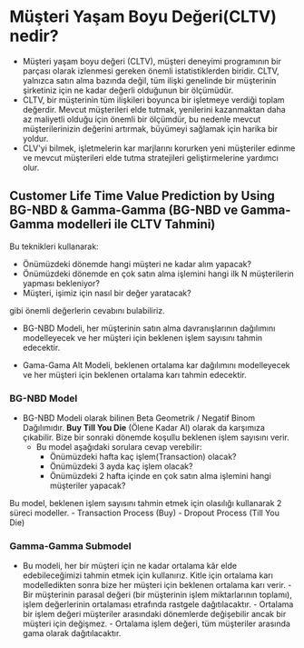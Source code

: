 # Müşteri Yaşam Boyu Değeri(CLTV) nedir?

-    Müşteri yaşam boyu değeri (CLTV), müşteri deneyimi programının bir parçası olarak izlenmesi gereken önemli istatistiklerden biridir. CLTV, yalnızca satın alma bazında değil, tüm ilişki genelinde bir müşterinin şirketiniz için ne kadar değerli olduğunun bir ölçümüdür.
-    CLTV, bir müşterinin tüm ilişkileri boyunca bir işletmeye verdiği toplam değerdir. Mevcut müşterileri elde tutmak, yenilerini kazanmaktan daha az maliyetli olduğu için önemli bir ölçümdür, bu nedenle mevcut müşterilerinizin değerini artırmak, büyümeyi sağlamak için harika bir yoldur.
-    CLV'yi bilmek, işletmelerin kar marjlarını korurken yeni müşteriler edinme ve mevcut müşterileri elde tutma stratejileri geliştirmelerine yardımcı olur.


## Customer Life Time Value Prediction by Using BG-NBD & Gamma-Gamma (BG-NBD ve Gamma-Gamma modelleri ile CLTV Tahmini)

Bu teknikleri kullanarak:
  -   Önümüzdeki dönemde hangi müşteri ne kadar alım yapacak? 
  -   Önümüzdeki dönemde en çok satın alma işlemini hangi ilk N müşterilerin yapması bekleniyor?
  -   Müşteri, işimiz için nasıl bir değer yaratacak?
  
gibi önemli değerlerin cevabını bulabiliriz.


*    BG-NBD Modeli, her müşterinin satın alma davranışlarının dağılımını modelleyecek ve her müşteri için beklenen işlem sayısını tahmin edecektir.

*    Gama-Gama Alt Modeli, beklenen ortalama kar dağılımını modelleyecek ve her müşteri için beklenen ortalama karı tahmin edecektir.

### BG-NBD Model

-   BG-NBD Modeli olarak bilinen Beta Geometrik / Negatif Binom Dağılımıdır. **Buy Till You Die** (Ölene Kadar Al) olarak da karşımıza çıkabilir. 
Bize bir sonraki dönemde koşullu beklenen işlem sayısını verir. 
    *   Bu model aşağıdaki sorulara cevap verebilir:
        -   Önümüzdeki hafta kaç işlem(Transaction) olacak? 
        -   Önümüzdeki 3 ayda kaç işlem olacak?
        -   Önümüzdeki 2 hafta içinde en çok satın alma işlemini hangi müşteriler yapacak?
        
Bu model, beklenen işlem sayısını tahmin etmek için olasılığı kullanarak 2 süreci modeller.
    -   Transaction Process (Buy)
    -   Dropout Process (Till You Die)   

### Gamma-Gamma Submodel
-   Bu modeli, her bir müşteri için ne kadar ortalama kâr elde edebileceğimizi tahmin etmek için kullanırız. Kitle için ortalama karı modelledikten sonra bize her müşteri için beklenen ortalama karı verir.
        -   Bir müşterinin parasal değeri (bir müşterinin işlem miktarlarının toplamı), işlem değerlerinin ortalaması etrafında rastgele dağıtılacaktır. 
        -   Ortalama bir işlem değeri müşteriler arasındaki dönemlerde değişebilir ancak bir müşteri için değişmez. 
        -   Ortalama işlem değeri, tüm müşteriler arasında gama olarak dağıtılacaktır.
